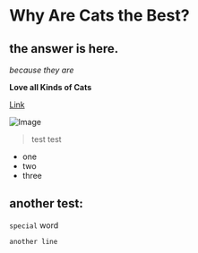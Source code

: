 # Why Are Cats the Best?

## the answer is here.

_because they are_

__Love all Kinds of Cats__

[Link](https://ibighit.com/bts/eng/)

![Image](https://oceanbeachsandiego.com/sites/default/files/d7/photos/newport-avenue-ocean-beach-flower-02.jpg)

> test test

- one
- two
- three

another test:
---

`special` word

```# big code block
another line
```

